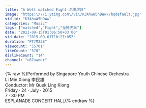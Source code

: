 ```yaml
---
title: "A Well matched Fight 龙腾虎跃"
image: "https:\/\/i.ytimg.com\/vi\/K3AhwW5hDWw\/hqdefault.jpg"
vid_id: "K3AhwW5hDWw"
categories: "Music"
tags: ["matched","Fight","龙腾虎跃"]
date: "2021-09-15T01:06:50+03:00"
vid_date: "2015-09-01T10:27:05Z"
duration: "PT7M23S"
viewcount: "55701"
likeCount: "578"
dislikeCount: "14"
channel: "u67owner"
---
```

{% raw %}Performed by Singapore Youth Chinese Orchestra<br />Li Min Xiong 李民雄<br />Conductor: Mr Quek Ling Kiong<br />Friday · 24 · July · 2015<br />7 · 30 PM<br />ESPLANADE CONCERT HALL{% endraw %}
